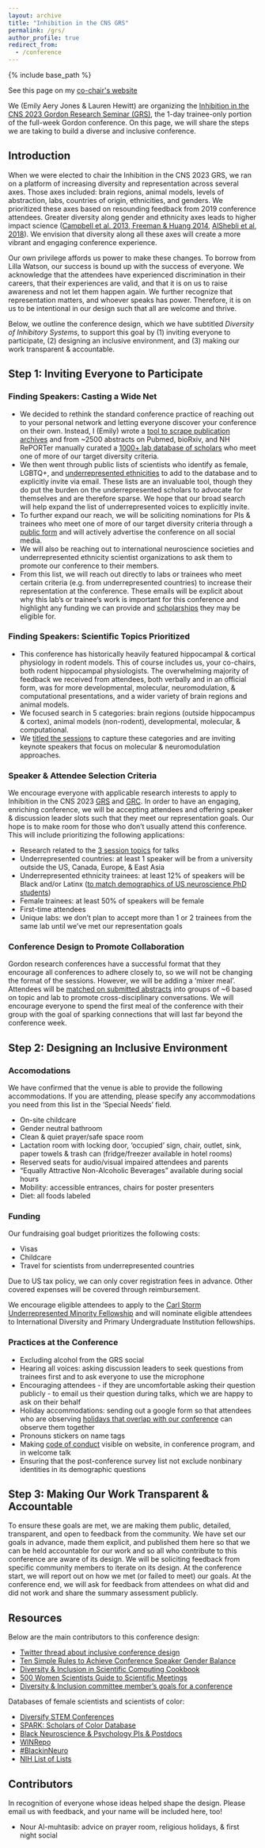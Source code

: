 ```yaml
---
layout: archive
title: "Inhibition in the CNS GRS"
permalink: /grs/
author_profile: true
redirect_from:
  - /conference
---
```


{% include base_path %}

See this page on my [co-chair's website](https://www.lthscience.com/grs-conference-description)

We (Emily Aery Jones & Lauren Hewitt) are organizing the [Inhibition in the CNS 2023 Gordon Research Seminar (GRS)](https://www.grc.org/inhibition-in-the-cns-grs-conference/2021/), the 1-day trainee-only portion of the full-week Gordon conference. On this page, we will share the steps we are taking to build a diverse and inclusive conference.


## Introduction

When we were elected to chair the Inhibition in the CNS 2023 GRS, we ran on a platform of increasing diversity and representation across several axes. Those axes included: brain regions, animal models, levels of abstraction, labs, countries of origin, ethnicities, and genders. We prioritized these axes based on resounding feedback from 2019 conference attendees. Greater diversity along gender and ethnicity axes leads to higher impact science ([Campbell et al. 2013](https://journals.plos.org/plosone/article?id=10.1371/journal.pone.0079147),[ Freeman & Huang 2014](https://www.nber.org/papers/w19905), [AlShebli et al, 2018](https://www.nature.com/articles/s41467-018-07634-8)). We envision that diversity along all these axes will create a more vibrant and engaging conference experience.

Our own privilege affords us power to make these changes. To borrow from Lilla Watson, our success is bound up with the success of everyone. We acknowledge that the attendees have experienced discrimination in their careers, that their experiences are valid, and that it is on us to raise awareness and not let them happen again. We further recognize that representation matters, and whoever speaks has power. Therefore, it is on us to be intentional in our design such that all are welcome and thrive.

Below, we outline the conference design, which we have subtitled _Diversity of Inhibitory Systems_, to support this goal by (1) inviting everyone to participate, (2) designing an inclusive environment, and (3) making our work transparent & accountable.


## Step 1: Inviting Everyone to Participate


### Finding Speakers: Casting a Wide Net



*   We decided to rethink the standard conference practice of reaching out to your personal network and letting everyone discover your conference on their own. Instead, I (Emily) wrote a [tool to scrape publication archives](https://github.com/emilyasterjones/bioRxiv_speaker_finder) and from ~2500 abstracts on Pubmed, bioRxiv, and NH RePORTer manually curated a [1000+ lab database of scholars](https://docs.google.com/spreadsheets/d/1Epqg96lchrj3UaFpzNvBPZ3Ua7th4ddV09G4eF-pW-o/edit?usp=sharing) who meet one of more of our target diversity criteria.
*   We then went through public lists of scientists who identify as female, LGBTQ+, and [underrepresented ethnicities](https://diversity.nih.gov/about-us/population-underrepresented) to add to the database and to explicitly invite via email. These lists are an invaluable tool, though they do put the burden on the underrepresented scholars to advocate for themselves and are therefore sparse. We hope that our broad search will help expand the list of underrepresented voices to explicitly invite.
*   To further expand our reach, we will be soliciting nominations for PIs & trainees who meet one of more of our target diversity criteria through a [public form](https://docs.google.com/forms/d/e/1FAIpQLSeDuA3l23llbBtZjzuDQkTG0krnZCYmRZa50xKNdkHXVjyCnw/viewform?usp=sf_link) and will actively advertise the conference on all social media.
*   We will also be reaching out to international neuroscience societies and underrepresented ethnicity scientist organizations to ask them to promote our conference to their members.
*   From this list, we will reach out directly to labs or trainees who meet certain criteria (e.g. from underrepresented countries) to increase their representation at the conference. These emails will be explicit about why this lab’s or trainee’s work is important for this conference and highlight any funding we can provide and [scholarships](https://www.grc.org/about/grc-diversity-initiatives/ ) they may be eligible for. 


### Finding Speakers: Scientific Topics Prioritized



*   This conference has historically heavily featured hippocampal & cortical physiology in rodent models. This of course includes us, your co-chairs, both rodent hippocampal physiologists. The overwhelming majority of feedback we received from attendees, both verbally and in an official form, was for more developmental, molecular, neuromodulation, & computational presentations, and a wider variety of brain regions and animal models. 
*   We focused search in 5 categories: brain regions (outside hippocampus & cortex), animal models (non-rodent), developmental, molecular, & computational.
*   We [titled the sessions](https://www.grc.org/inhibition-in-the-cns-grs-conference/2021/) to capture these categories and are inviting keynote speakers that focus on molecular & neuromodulation approaches.


### Speaker & Attendee Selection Criteria

We encourage everyone with applicable research interests to apply to Inhibition in the CNS 2023 [GRS](https://www.grc.org/inhibition-in-the-cns-grs-conference/2021/) and [GRC](https://www.grc.org/inhibition-in-the-cns-conference/2021/). In order to have an engaging, enriching conference, we will be accepting attendees and offering speaker & discussion leader slots such that they meet our representation goals. Our hope is to make room for those who don’t usually attend this conference. This will include prioritizing the following applications:



*   Research related to the [3 session topics](https://www.grc.org/inhibition-in-the-cns-grs-conference/2021/) for talks
*   Underrepresented countries: at least 1 speaker will be from a university outside the US, Canada, Europe, & East Asia
*   Underrepresented ethnicity trainees: at least 12% of speakers will be Black and/or Latinx ([to match demographics of US neuroscience PhD students](https://www.google.com/url?sa=t&rct=j&q=&esrc=s&source=web&cd=&cad=rja&uact=8&ved=2ahUKEwjooo262OTrAhUyNX0KHf10BjAQFjAAegQIAhAB&url=https%3A%2F%2Fwww.sfn.org%2F-%2Fmedia%2FSfN%2FDocuments%2FSurvey-Reports%2FNDP-Final-Report.ashx%3Fla%3Den%26hash%3D41FEFFA45C371F27648DF48DB0A11E46A19171E0&usg=AOvVaw2RUQuuf43M9RGYzzGmsf0K))
*   Female trainees: at least 50% of speakers will be female
*   First-time attendees
*   Unique labs: we don’t plan to accept more than 1 or 2 trainees from the same lab until we’ve met our representation goals


### Conference Design to Promote Collaboration

Gordon research conferences have a successful format that they encourage all conferences to adhere closely to, so we will not be changing the format of the sessions. However, we will be adding a ‘mixer meal’. Attendees will be [matched on submitted abstracts](https://elifesciences.org/labs/5ed408f4/neuromatch-algorithms-to-match-scientists) into groups of ~6 based on topic and lab to promote cross-disciplinary conversations. We will encourage everyone to spend the first meal of the conference with their group with the goal of sparking connections that will last far beyond the conference week.


## Step 2: Designing an Inclusive Environment


### Accomodations

We have confirmed that the venue is able to provide the following accommodations. If you are attending, please specify any accommodations you need from this list in the ‘Special Needs’ field.



*   On-site childcare
*   Gender neutral bathroom
*   Clean & quiet prayer/safe space room
*   Lactation room with locking door, ‘occupied’ sign, chair, outlet, sink, paper towels & trash can (fridge/freezer available in hotel rooms)
*   Reserved seats for audio/visual impaired attendees and parents
*   “Equally Attractive Non-Alcoholic Beverages” available during social hours
*   Mobility: accessible entrances, chairs for poster presenters
*   Diet: all foods labeled


### Funding

Our fundraising goal budget prioritizes the following costs:



*   Visas
*   Childcare
*   Travel for scientists from underrepresented countries

Due to US tax policy, we can only cover registration fees in advance. Other covered expenses will be covered through reimbursement.

We encourage eligible attendees to apply to the [Carl Storm Underrepresented Minority Fellowship](https://www.grc.org/about/grc-diversity-initiatives/) and will nominate eligible attendees to International Diversity and Primary Undergraduate Institution fellowships.


### Practices at the Conference



*   Excluding alcohol from the GRS social
*   Hearing all voices: asking discussion leaders to seek questions from trainees first and to ask everyone to use the microphone
*   Encouraging attendees - if they are uncomfortable asking their question publicly - to email us their question during talks, which we are happy to ask on their behalf
*   Holiday accommodations: sending out a google form so that attendees who are observing [holidays that overlap with our conference](https://www.interfaith-calendar.org/2021.htm) can observe them together
*   Pronouns stickers on name tags
*   Making [code of conduct](https://www.grc.org/about/grc-policies-and-legal-disclaimers/) visible on website, in conference program, and in welcome talk
*   Ensuring that the post-conference survey list not exclude nonbinary identities in its demographic questions


## Step 3: Making Our Work Transparent & Accountable 

To ensure these goals are met, we are making them public, detailed, transparent, and open to feedback from the community. We have set our goals in advance, made them explicit, and published them here so that we can be held accountable for our work and so all who contribute to this conference are aware of its design. We will be soliciting feedback from specific community members to iterate on its design. At the conference start, we will report out on how we met (or failed to meet) our goals. At the conference end, we will ask for feedback from attendees on what did and did not work and share the summary assessment publicly.


## Resources

Below are the main contributors to this conference design:



*   [Twitter thread about inclusive conference design](https://mobile.twitter.com/RallidaeRule/status/1161074079702683648?s=19)
*   [Ten Simple Rules to Achieve Conference Speaker Gender Balance](https://journals.plos.org/ploscompbiol/article?id=10.1371/journal.pcbi.1003903)
*   [Diversity & Inclusion in Scientific Computing Cookbook](https://discover-cookbook.github.io/)
*   [500 Women Scientists Guide to Scientific Meetings](https://500womenscientists.org/inclusive-scientific-meetings )
*   [Diversity & Inclusion committee member’s goals for a conference](https://crossinvalidation.com/2020/07/04/my-goals-to-further-diversity-and-inclusion/)

Databases of female scientists and scientists of color:



*   [Diversify STEM Conferences](https://dscnatl.org/speakers-list/)
*   [SPARK: Scholars of Color Database](https://docs.google.com/spreadsheets/d/1188aq_e2FXv7qvbkrmlT3-OUT47JKU2UjY2FFt1_Y24/edit#gid=0)
*   [Black Neuroscience & Psychology PIs & Postdocs](https://docs.google.com/spreadsheets/d/1Fbrot1qV0bqYREFYNepQiV8toT1GDDw9y7Nak_PyaZ4/edit#gid=0)
*   [WINRepo](https://www.winrepo.org/list/?s=gaba)
*   [#BlackinNeuro](https://www.blackinneuro.com/profiles)
*   [NIH List of Lists](https://www.ninds.nih.gov/Funding/About-Funding/Grant-Mechanisms/R13-U13-Guidelines)


## Contributors

In recognition of everyone whose ideas helped shape the design. Please email us with feedback, and your name will be included here, too!



*   Nour Al-muhtasib: advice on prayer room, religious holidays, & first night social